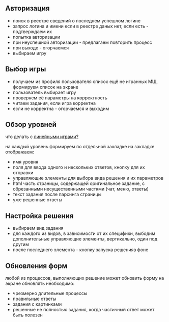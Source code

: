 ## Авторизация
- поиск в реестре сведений о последнем успешлом логине
- запрос логина и имени если в реестре даных нет, если есть - подтверждаем их
- попытка авторизации
- при неуспешной авторизации - предлагаем повторить процесс
- при выходе - огорчаемся
- выбираем игру

## Выбор игры
- получаем из профиля пользователя список ещё не игранных МШ, формируем список на экране
- пользователь выбирает игру
- проверяем её параметры на корректность
- читаем задания, если игра корректна
- если не корректна - огорчаемся и выходим

## Обзор уровней
что делать с [линейными играми?](https://github.com/lnl122/Solver2/issues/7)

на каждый уровень формируем по отдельной закладке
на закладке отображаем:
- имя уровня
- поля для ввода одного и нескольких ответов, кнопку для их отправки
- управляющие элементы для выбора вида решения и их параметров
- html часть страницы, содержащей оригинальное задание, с обрезанными несущественными частями (чат, меню, ответы)
- текст задания после парсинга страницы
- уже решенные ответы

## Настройка решения
- выбираем вид задания
- для каждого из видов, в зависимости от их специфики, выбодим дополнительные управляющие элементы, вертикально, один под другим
- после последнего элемента - кнопку запуска решенияв фоне

## Обновления форм
любой из процессов, выполняющих решение может обновить форму на экране
обновлять необходимо:
- чрезмерно длительные процессы
- правильные ответы
- задания с картинками
- решенные не полностью задания, когда частичный ответ может быть полезен

